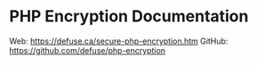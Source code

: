 # PHP Encryption Documentation

Web: https://defuse.ca/secure-php-encryption.htm
GitHub: https://github.com/defuse/php-encryption 